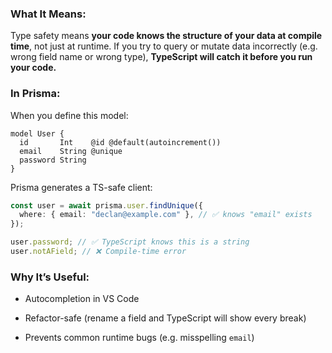 ### What It Means:

Type safety means **your code knows the structure of your data at compile time**, not just at runtime. If you try to query or mutate data incorrectly (e.g. wrong field name or wrong type), **TypeScript will catch it before you run your code.**

### In Prisma:

When you define this model:
``` prisma
model User {
  id       Int    @id @default(autoincrement())
  email    String @unique
  password String
}
```
Prisma generates a TS-safe client:
``` ts
const user = await prisma.user.findUnique({
  where: { email: "declan@example.com" }, // ✅ knows "email" exists
});

user.password; // ✅ TypeScript knows this is a string
user.notAField; // ❌ Compile-time error
```
### Why It’s Useful:

- Autocompletion in VS Code
    
- Refactor-safe (rename a field and TypeScript will show every break)
    
- Prevents common runtime bugs (e.g. misspelling `email`)